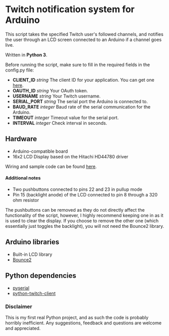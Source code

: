 # Twitch notification system for Arduino

This script takes the specified Twitch user's followed channels, and notifies the user through an LCD screen connected to an Arduino if a channel goes live.

Written in **Python 3**.

Before running the script, make sure to fill in the required fields in the config.py file:
* **CLIENT_ID** *string* The client ID for your application. You can get one [here](https://dev.twitch.tv/dashboard/apps/create).
* **OAUTH_ID** *string* Your OAuth token.
* **USERNAME** *string* Your Twitch username.
* **SERIAL_PORT** *string* The serial port the Arduino is connected to.
* **BAUD_RATE** *integer* Baud rate of the serial communication for the Arduino.
* **TIMEOUT** *integer* Timeout value for the serial port.
* **INTERVAL** *integer* Check interval in seconds.

## Hardware
* Arduino-compatible board
* 16x2 LCD Display based on the Hitachi HD44780 driver

Wiring and sample code can be found [here](https://www.arduino.cc/en/Tutorial/LiquidCrystalDisplay).
#### Additional notes
* Two pushbuttons connected to pins 22 and 23 in pullup mode
* Pin 15 (backlight anode) of the LCD connected to pin 8 through a 320 ohm resistor

The pushbuttons can be removed as they do not directly affect the functionality of the script, however, I highly recommend keeping one in as it is used to clear the display. If you choose to remove the other one (which essentially just toggles the backlight), you will not need the Bounce2 library.

## Arduino libraries
* Built-in LCD library
* [Bounce2](https://github.com/thomasfredericks/Bounce2)

## Python dependencies
* [pyserial](https://github.com/pyserial/pyserial)
* [python-twitch-client](https://github.com/tsifrer/python-twitch-client)

### Disclaimer
This is my first real Python project, and as such the code is probably horribly inefficient. Any suggestions, feedback and questions are welcome and appreciated.
